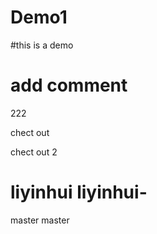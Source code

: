 # Demo1
#this is a demo
# add comment
222


chect out

chect out 2

liyinhui
liyinhui-
=======

master
master
